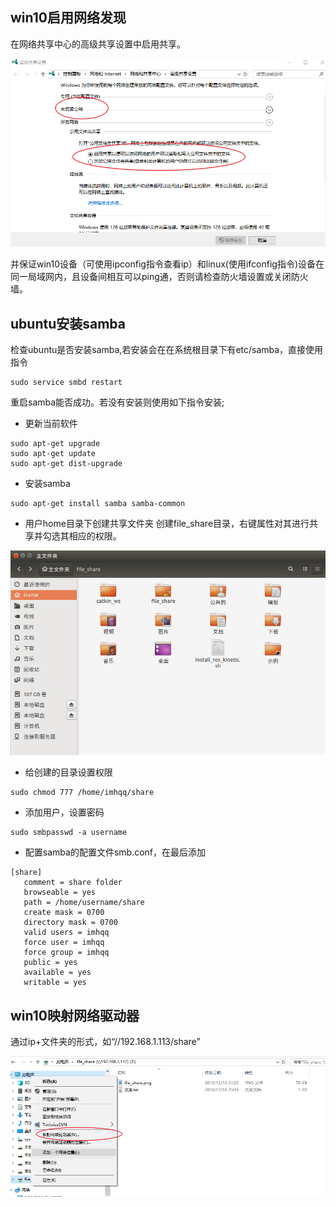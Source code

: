 ## win10启用网络发现

在网络共享中心的高级共享设置中启用共享。

![title](https://raw.githubusercontent.com/XQLong/Image-Hosting/master/gitnote/2019/12/16/1576501190212-1576501190567.png)

并保证win10设备（可使用ipconfig指令查看ip）和linux(使用ifconfig指令)设备在同一局域网内，且设备间相互可以ping通，否则请检查防火墙设置或关闭防火墙。

## ubuntu安装samba

检查ubuntu是否安装samba,若安装会在在系统根目录下有etc/samba，直接使用指令
```
sudo service smbd restart
```
重启samba能否成功。若没有安装则使用如下指令安装;

- 更新当前软件
```
sudo apt-get upgrade 
sudo apt-get update 
sudo apt-get dist-upgrade
```
- 安装samba
```
sudo apt-get install samba samba-common
```

- 用户home目录下创建共享文件夹
创建file_share目录，右键属性对其进行共享并勾选其相应的权限。

![title](https://raw.githubusercontent.com/XQLong/Image-Hosting/master/gitnote/2019/12/16/1576502595872-1576502595880.png)

- 给创建的目录设置权限

```
sudo chmod 777 /home/imhqq/share
```
- 添加用户，设置密码
```
sudo smbpasswd -a username
```
- 配置samba的配置文件smb.conf，在最后添加
```
[share]
   comment = share folder
   browseable = yes
   path = /home/username/share
   create mask = 0700
   directory mask = 0700
   valid users = imhqq
   force user = imhqq
   force group = imhqq
   public = yes
   available = yes
   writable = yes
```




## win10映射网络驱动器

通过ip+文件夹的形式，如“//192.168.1.113/share”

![title](https://raw.githubusercontent.com/XQLong/Image-Hosting/master/gitnote/2019/12/17/1576549431197-1576549431340.png)

